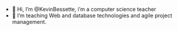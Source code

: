 - 👋 Hi, I’m @KevinBessette, i’m a computer science teacher
- 👀 I’m teaching Web and database technologies and agile project management.

<!---
KevinBessette/KevinBessette is a ✨ special ✨ repository because its `README.md` (this file) appears on your GitHub profile.
You can click the Preview link to take a look at your changes.
--->
